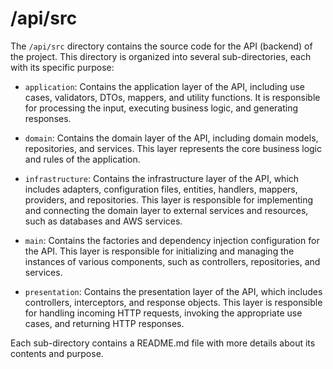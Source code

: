 # /api/src

The `/api/src` directory contains the source code for the API (backend) of the project. This directory is organized into several sub-directories, each with its specific purpose:

- `application`: Contains the application layer of the API, including use cases, validators, DTOs, mappers, and utility functions. It is responsible for processing the input, executing business logic, and generating responses.

- `domain`: Contains the domain layer of the API, including domain models, repositories, and services. This layer represents the core business logic and rules of the application.

- `infrastructure`: Contains the infrastructure layer of the API, which includes adapters, configuration files, entities, handlers, mappers, providers, and repositories. This layer is responsible for implementing and connecting the domain layer to external services and resources, such as databases and AWS services.

- `main`: Contains the factories and dependency injection configuration for the API. This layer is responsible for initializing and managing the instances of various components, such as controllers, repositories, and services.

- `presentation`: Contains the presentation layer of the API, which includes controllers, interceptors, and response objects. This layer is responsible for handling incoming HTTP requests, invoking the appropriate use cases, and returning HTTP responses.

Each sub-directory contains a README.md file with more details about its contents and purpose.

